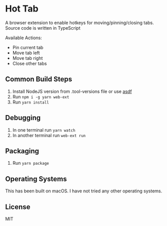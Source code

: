 # Hot Tab

A browser extension to enable hotkeys for moving/pinning/closing tabs. Source code
is written in TypeScript

Available Actions:

- Pin current tab
- Move tab left
- Move tab right
- Close other tabs

## Common Build Steps

1. Install NodeJS version from .tool-versions file or use [asdf](https://github.com/asdf-vm/asdf)
1. Run `npm i -g yarn web-ext`
1. Run `yarn install`

## Debugging

1. In one terminal run `yarn watch`
1. In another terminal run `web-ext run`

## Packaging

1. Run `yarn package`

## Operating Systems

This has been built on macOS. I have not tried any other operating systems.

## License

MIT

